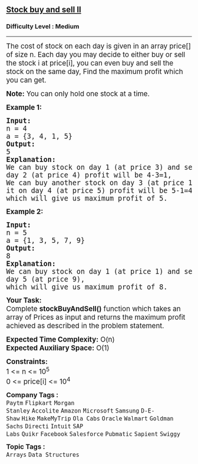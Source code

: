 <h2><a href="https://practice.geeksforgeeks.org/problems/stock-buy-and-sell2615/1">Stock buy and sell II</a></h2><h3>Difficulty Level : Medium</h3><hr><div class="problems_problem_content__Xm_eO"><p><span style="font-size: 14pt;">The cost of stock on each day is given in an array price[] of size n. Each day you may decide to either buy or sell the stock i at price[i], you can even buy and sell the stock on the same day, Find the maximum profit which you can get.</span></p>
<p><span style="font-size: 14pt;"><strong>Note:</strong>&nbsp;You can only hold one stock at a time.</span></p>
<p><span style="font-size: 14pt;"><strong>Example 1:</strong></span></p>
<pre><span style="font-size: 14pt;"><strong>Input:</strong></span><br><span style="font-size: 14pt;">n = 4</span><br><span style="font-size: 14pt;">a = {3, 4, 1, 5}</span><br><span style="font-size: 14pt;"><strong>Output:</strong></span><br><span style="font-size: 14pt;">5</span><br><span style="font-size: 14pt;"><strong>Explanation:</strong></span><br><span style="font-size: 14pt;">We can buy stock on day 1 (at price 3) and sell it on </span><br><span style="font-size: 14pt;">day 2 (at price 4) profit will be 4-3=1,&nbsp;</span><br><span style="font-size: 14pt;">We can buy another stock on day 3 (at price 1) and sell </span><br><span style="font-size: 14pt;">it on day 4 (at price 5) profit will be 5-1=4,&nbsp;</span><br><span style="font-size: 14pt;">which will give us maximum profit of 5.</span></pre>
<p><span style="font-size: 14pt;"><strong>Example 2:</strong></span></p>
<pre><span style="font-size: 14pt;"><strong>Input:</strong></span><br><span style="font-size: 14pt;">n = 5</span><br><span style="font-size: 14pt;">a = {1, 3, 5, 7, 9}</span><br><span style="font-size: 14pt;"><strong>Output:</strong></span><br><span style="font-size: 14pt;">8</span><br><span style="font-size: 14pt;"><strong>Explanation:</strong></span><br><span style="font-size: 14pt;">We can buy stock on day 1 (at price 1) and sell it on </span><br><span style="font-size: 14pt;">day 5 (at price 9),&nbsp;</span><br><span style="font-size: 14pt;">which will give us maximum profit of 8.</span></pre>
<p><span style="font-size: 14pt;"><strong>Your Task:</strong></span><br><span style="font-size: 14pt;">Complete&nbsp;<strong>stockBuyAndSell()</strong>&nbsp;function which takes an array of Prices as input and returns the maximum profit achieved as described in the problem statement.</span></p>
<p><span style="font-size: 14pt;"><strong>Expected Time Complexity:</strong>&nbsp;O(n)</span><br><span style="font-size: 14pt;"><strong>Expected Auxiliary Space:</strong>&nbsp;O(1)</span></p>
<p><span style="font-size: 14pt;"><strong>Constraints:</strong></span><br><span style="font-size: 14pt;">1 &lt;= n &lt;= 10<sup>5</sup></span><br><span style="font-size: 14pt;">0 &lt;= price[i] &lt;= 10<sup>4</sup></span></p></div><p><span style=font-size:18px><strong>Company Tags : </strong><br><code>Paytm</code>&nbsp;<code>Flipkart</code>&nbsp;<code>Morgan Stanley</code>&nbsp;<code>Accolite</code>&nbsp;<code>Amazon</code>&nbsp;<code>Microsoft</code>&nbsp;<code>Samsung</code>&nbsp;<code>D-E-Shaw</code>&nbsp;<code>Hike</code>&nbsp;<code>MakeMyTrip</code>&nbsp;<code>Ola Cabs</code>&nbsp;<code>Oracle</code>&nbsp;<code>Walmart</code>&nbsp;<code>Goldman Sachs</code>&nbsp;<code>Directi</code>&nbsp;<code>Intuit</code>&nbsp;<code>SAP Labs</code>&nbsp;<code>Quikr</code>&nbsp;<code>Facebook</code>&nbsp;<code>Salesforce</code>&nbsp;<code>Pubmatic</code>&nbsp;<code>Sapient</code>&nbsp;<code>Swiggy</code>&nbsp;<br><p><span style=font-size:18px><strong>Topic Tags : </strong><br><code>Arrays</code>&nbsp;<code>Data Structures</code>&nbsp;